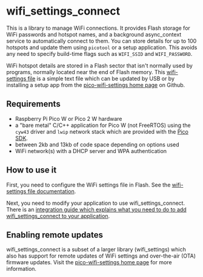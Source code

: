 # wifi\_settings\_connect

This is a library to manage WiFi connections. It provides Flash storage
for WiFi passwords and hotspot names, and a background async\_context
service to automatically connect to them. You can store details for
up to 100 hotspots and update them using `picotool` or a setup
application. This avoids any need to
specify build-time flags such as `WIFI_SSID` and `WIFI_PASSWORD`.

WiFi hotspot details are stored in a Flash sector that isn't normally used by programs,
normally located near the end of Flash memory. This 
[wifi-settings file](doc/SETTINGS_FILE.md) is a simple text file which
can be updated by USB or by installing a setup app from the
[pico-wifi-settings home page](https://github.com/jwhitham/pico-wifi-settings)
on Github.

## Requirements

 - Raspberry Pi Pico W or Pico 2 W hardware
 - a "bare metal" C/C++ application for Pico W (not FreeRTOS)
   using the `cyw43` driver and `lwip` network stack
   which are provided with the [Pico SDK](https://github.com/raspberrypi/pico-sdk/).
 - between 2kb and 13kb of code space depending on options used
 - WiFi network(s) with a DHCP server and WPA authentication

## How to use it

First, you need to configure the WiFi settings file
in Flash. See the [wifi-settings file documentation](doc/SETTINGS_FILE.md).

Next, you need to modify your application to use wifi\_settings\_connect.
There is an [integration guide which explains what you need to do
to add wifi\_settings\_connect to your application](doc/INTEGRATION.md).

## Enabling remote updates

wifi\_settings\_connect is a subset of a larger library (wifi\_settings) which
also has support for remote updates of WiFi settings and over-the-air (OTA)
firmware updates. Visit the
[pico-wifi-settings home page](https://github.com/jwhitham/pico-wifi-settings)
for more information.
